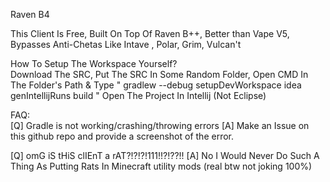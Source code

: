 Raven B4

This Client Is Free, Built On Top Of Raven B++, Better than Vape V5, Bypasses Anti-Chetas Like Intave , Polar, Grim, Vulcan't

How To Setup The Workspace Yourself?                                                                                                                                                                                                   
Download The SRC,
Put The SRC In Some Random Folder,
Open CMD In The Folder's Path & Type " gradlew --debug setupDevWorkspace idea genIntellijRuns build "
Open The Project In Intellij (Not Eclipse)

FAQ:                                                                                                                                                                                                                         
[Q] Gradle is not working/crashing/throwing errors
[A] Make an Issue on this github repo and provide a screenshot of the error.

[Q] omG iS tHiS clIEnT a rAT?!?!?!111!!?!??!!
[A] No I Would Never Do Such A Thing As Putting Rats In Minecraft utility mods (real btw not joking 100%)


